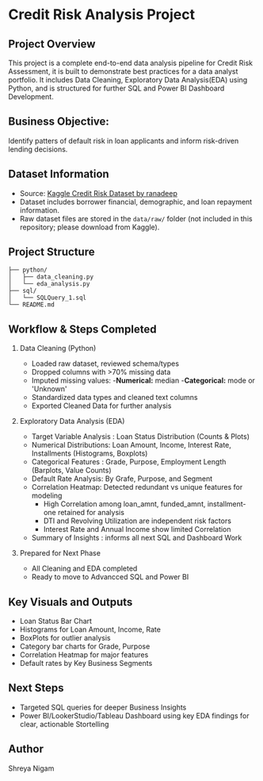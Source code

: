# Credit Risk Analysis Project

## Project Overview
This project is a complete end-to-end data analysis pipeline for Credit Risk Assessment, it is built to demonstrate best practices for a data analyst portfolio. It includes Data Cleaning, Exploratory Data Analysis(EDA) using Python, and is structured for further SQL and Power BI Dashboard Development.

## Business Objective:
Identify patters of default risk in loan applicants and inform risk-driven lending decisions.

## Dataset Information
- Source: [Kaggle Credit Risk Dataset by ranadeep](https://www.kaggle.com/datasets/ranadeep/credit-risk-dataset)
- Dataset includes borrower financial, demographic, and loan repayment information.
- Raw dataset files are stored in the `data/raw/` folder (not included in this repository; please download from Kaggle).

## Project Structure
```credit-risk-analysis/
├── python/
│   ├── data_cleaning.py
│   └── eda_analysis.py
├── sql/
│   └── SQLQuery_1.sql
└── README.md
```

## Workflow & Steps Completed

1. Data Cleaning (Python)
   - Loaded raw dataset, reviewed schema/types
   - Dropped columns with >70% missing data
   - Imputed missing values:
       -**Numerical:** median
       -**Categorical:** mode or 'Unknown'
   - Standardized data types and cleaned text columns
   - Exported Cleaned Data for further analysis

2. Exploratory Data Analysis (EDA)
    - Target Variable Analysis : Loan Status Distribution (Counts & Plots)
    - Numerical Distributions: Loan Amount, Income, Interest Rate, Installments (Histograms, Boxplots)
    - Categorical Features : Grade, Purpose, Employment Length (Barplots, Value Counts)
    - Default Rate Analysis: By Grafe, Purpose, and Segment
    - Correlation Heatmap: Detected redundant vs unique features for modeling
        - High Correlation among loan_amnt, funded_amnt, installment-one retained for analysis
        - DTI and Revolving Utilization are independent risk factors
        - Interest Rate and Annual Income show limited Correlation
    - Summary of Insights : informs all next SQL and Dashboard Work
          
3. Prepared for Next Phase
    - All Cleaning and EDA completed
    - Ready to move to Advancced SQL and Power BI
  
## Key Visuals and Outputs
  - Loan Status Bar Chart
  - Histograms for Loan Amount, Income, Rate
  - BoxPlots for outlier analysis
  - Category bar charts for Grade, Purpose
  - Correlation Heatmap for major features
  - Default rates by Key Business Segments

## Next Steps
  - Targeted SQL queries for deeper Business Insights
  - Power BI/LookerStudio/Tableau Dashboard using key EDA findings for clear, actionable Stortelling

## Author
Shreya Nigam
   
